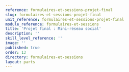 ```yaml
---
reference: formulaires-et-sessions-projet-final
slug: formulaires-et-sessions-projet-final
unit_reference: formulaires-et-sessions-projet-final
module_reference: formulaires-et-sessions
title: 'Projet final : Mini-réseau social'
description: ''
skill_level_reference: ''
image: ''
published: true
order: 13
directory: formulaires-et-sessions
layout: parts
---
```

